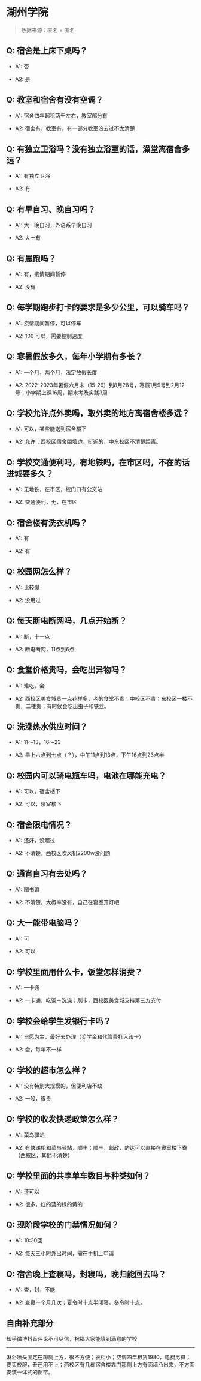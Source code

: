 # 湖州学院

> 数据来源：匿名 + 匿名

## Q: 宿舍是上床下桌吗？

- A1: 否

- A2: 是

## Q: 教室和宿舍有没有空调？

- A1: 宿舍四年起租两千左右，教室部分有

- A2: 宿舍有，教室有，有一部分教室没去过不太清楚

## Q: 有独立卫浴吗？没有独立浴室的话，澡堂离宿舍多远？

- A1: 有独立卫浴

- A2: 有

## Q: 有早自习、晚自习吗？

- A1: 大一晚自习，外语系早晚自习

- A2: 大一有

## Q: 有晨跑吗？

- A1: 有，疫情期间暂停

- A2: 没有

## Q: 每学期跑步打卡的要求是多少公里，可以骑车吗？

- A1: 疫情期间暂停，可以停车

- A2: 100 可以，需要控制速度

## Q: 寒暑假放多久，每年小学期有多长？

- A1: 一个月，两个月，法定放假长度

- A2: 2022-2023年暑假六月末（15-26）到8月28号，寒假1月9号到2月12号；小学期上课16周，期末考及实践3周

## Q: 学校允许点外卖吗，取外卖的地方离宿舍楼多远？

- A1: 可以，某些能送到宿舍楼下

- A2: 允许；西校区宿舍围墙边，挺近的，中东校区不清楚距离。

## Q: 学校交通便利吗，有地铁吗，在市区吗，不在的话进城要多久？

- A1: 无地铁，在市区，校门口有公交站

- A2: 交通便利，无，在市区

## Q: 宿舍楼有洗衣机吗？

- A1: 有

- A2: 有

## Q: 校园网怎么样？

- A1: 比较慢

- A2: 没用过

## Q: 每天断电断网吗，几点开始断？

- A1: 断，十一点

- A2: 断电断网，11点到6点

## Q: 食堂价格贵吗，会吃出异物吗？

- A1: 难吃，会

- A2: 西校区美食城贵一点花样多，老的食堂不贵；中校区不贵；东校区一楼不贵，二楼贵；有时候会吃出虫子和铁丝。

## Q: 洗澡热水供应时间？

- A1: 11～13，16～23

- A2: 早上六点到七点（？），中午11点到13点，下午16点到23点半

## Q: 校园内可以骑电瓶车吗，电池在哪能充电？

- A1: 可以，宿舍楼下

- A2: 可以，寝室楼下

## Q: 宿舍限电情况？

- A1: 还好，没超过

- A2: 不清楚，西校区吹风机2200w没问题

## Q: 通宵自习有去处吗？

- A1: 图书馆

- A2: 不清楚，大概率没有，自己在寝室开灯吧

## Q: 大一能带电脑吗？

- A1: 可

- A2: 可以

## Q: 学校里面用什么卡，饭堂怎样消费？

- A1: 一卡通

- A2: 一卡通，吃饭＋洗澡；刷卡，西校区美食城支持第三方支付

## Q: 学校会给学生发银行卡吗？

- A1: 自愿为主，最好去办理（奖学金和代管费打入该卡）

- A2: 会，每年不一样

## Q: 学校的超市怎么样？

- A1: 没有特别大规模的，但便利店不缺

- A2: 一般，很贵

## Q: 学校的收发快递政策怎么样？

- A1: 菜鸟驿站

- A2: 有快递柜和菜鸟驿站，顺丰；顺丰，邮政，韵达可以直接在寝室楼下寄（西校区，其他不清楚）

## Q: 学校里面的共享单车数目与种类如何？

- A1: 还可以

- A2: 很多，红的蓝的绿的黄的

## Q: 现阶段学校的门禁情况如何？

- A1: 10:30回

- A2: 每天三小时外出时间，需在手机上申请

## Q: 宿舍晚上查寝吗，封寝吗，晚归能回去吗？

- A1: 查，封，不能

- A2: 查寝一个月几次；夏令时十点半闭寝，冬令时十点。

## 自由补充部分

知乎微博抖音评论不可尽信，祝福大家能填到满意的学校

***

淋浴喷头固定在蹲厕上方，很不方便；衣柜小；空调四年租赁1980，电费另算；要买校服，丑还用不上；西校区有几栋宿舍楼靠门那侧上方有面墙凸出来，不方面安装一体式的窗帘。